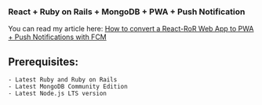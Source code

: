 <h3>React + Ruby on Rails + MongoDB + PWA + Push Notification</h3>
<p>You can read my article here: <a href="https://medium.com/p/ee33aba90f8a">How to convert a React-RoR Web App to PWA +  Push Notifications with FCM</a></p>

## Prerequisites:
	- Latest Ruby and Ruby on Rails
	- Latest MongoDB Community Edition
	- Latest Node.js LTS version